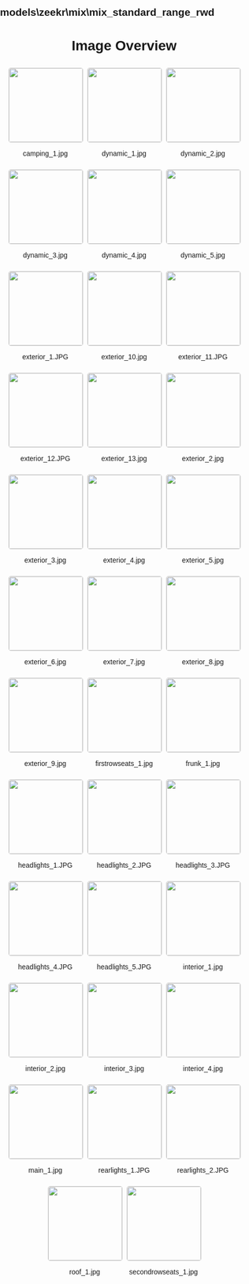## models\zeekr\mix\mix_standard_range_rwd
<style>
    body {
        font-family: Arial, sans-serif;
        margin: 0;
        padding: 0;
    }
    .image-gallery {
        display: flex;
        flex-wrap: wrap;
        gap: 10px;
        justify-content: center;
        padding: 10px;
    }
    .image-gallery img {
        width: 150px;
        height: auto;
        border: 1px solid #ddd;
        border-radius: 5px;
    }
    .image-gallery div {
        flex: 1 1 calc(33.333% - 20px); /* Three images per row on large screens */
        max-width: 150px;
        text-align: center;
    }
    @media (max-width: 768px) {
        .image-gallery div {
            flex: 1 1 calc(50% - 20px); /* Two images per row on medium screens */
        }
    }
    @media (max-width: 480px) {
        .image-gallery div {
            flex: 1 1 100%; /* One image per row on small screens */
        }
    }
</style>
<h1 style ="text-align: center;"> Image Overview </h1> <div class="image-gallery">
<div>
<img src="https://media.evkx.net/multimedia/models/zeekr/mix/mix_standard_range_rwd/camping_1_st.jpg">
<p>camping_1.jpg</p>
</div>
<div>
<img src="https://media.evkx.net/multimedia/models/zeekr/mix/mix_standard_range_rwd/dynamic_1_st.jpg">
<p>dynamic_1.jpg</p>
</div>
<div>
<img src="https://media.evkx.net/multimedia/models/zeekr/mix/mix_standard_range_rwd/dynamic_2_st.jpg">
<p>dynamic_2.jpg</p>
</div>
<div>
<img src="https://media.evkx.net/multimedia/models/zeekr/mix/mix_standard_range_rwd/dynamic_3_st.jpg">
<p>dynamic_3.jpg</p>
</div>
<div>
<img src="https://media.evkx.net/multimedia/models/zeekr/mix/mix_standard_range_rwd/dynamic_4_st.jpg">
<p>dynamic_4.jpg</p>
</div>
<div>
<img src="https://media.evkx.net/multimedia/models/zeekr/mix/mix_standard_range_rwd/dynamic_5_st.jpg">
<p>dynamic_5.jpg</p>
</div>
<div>
<img src="https://media.evkx.net/multimedia/models/zeekr/mix/mix_standard_range_rwd/exterior_1_st.JPG">
<p>exterior_1.JPG</p>
</div>
<div>
<img src="https://media.evkx.net/multimedia/models/zeekr/mix/mix_standard_range_rwd/exterior_10_st.jpg">
<p>exterior_10.jpg</p>
</div>
<div>
<img src="https://media.evkx.net/multimedia/models/zeekr/mix/mix_standard_range_rwd/exterior_11_st.JPG">
<p>exterior_11.JPG</p>
</div>
<div>
<img src="https://media.evkx.net/multimedia/models/zeekr/mix/mix_standard_range_rwd/exterior_12_st.JPG">
<p>exterior_12.JPG</p>
</div>
<div>
<img src="https://media.evkx.net/multimedia/models/zeekr/mix/mix_standard_range_rwd/exterior_13_st.jpg">
<p>exterior_13.jpg</p>
</div>
<div>
<img src="https://media.evkx.net/multimedia/models/zeekr/mix/mix_standard_range_rwd/exterior_2_st.jpg">
<p>exterior_2.jpg</p>
</div>
<div>
<img src="https://media.evkx.net/multimedia/models/zeekr/mix/mix_standard_range_rwd/exterior_3_st.jpg">
<p>exterior_3.jpg</p>
</div>
<div>
<img src="https://media.evkx.net/multimedia/models/zeekr/mix/mix_standard_range_rwd/exterior_4_st.jpg">
<p>exterior_4.jpg</p>
</div>
<div>
<img src="https://media.evkx.net/multimedia/models/zeekr/mix/mix_standard_range_rwd/exterior_5_st.jpg">
<p>exterior_5.jpg</p>
</div>
<div>
<img src="https://media.evkx.net/multimedia/models/zeekr/mix/mix_standard_range_rwd/exterior_6_st.jpg">
<p>exterior_6.jpg</p>
</div>
<div>
<img src="https://media.evkx.net/multimedia/models/zeekr/mix/mix_standard_range_rwd/exterior_7_st.jpg">
<p>exterior_7.jpg</p>
</div>
<div>
<img src="https://media.evkx.net/multimedia/models/zeekr/mix/mix_standard_range_rwd/exterior_8_st.jpg">
<p>exterior_8.jpg</p>
</div>
<div>
<img src="https://media.evkx.net/multimedia/models/zeekr/mix/mix_standard_range_rwd/exterior_9_st.jpg">
<p>exterior_9.jpg</p>
</div>
<div>
<img src="https://media.evkx.net/multimedia/models/zeekr/mix/mix_standard_range_rwd/firstrowseats_1_st.jpg">
<p>firstrowseats_1.jpg</p>
</div>
<div>
<img src="https://media.evkx.net/multimedia/models/zeekr/mix/mix_standard_range_rwd/frunk_1_st.jpg">
<p>frunk_1.jpg</p>
</div>
<div>
<img src="https://media.evkx.net/multimedia/models/zeekr/mix/mix_standard_range_rwd/headlights_1_st.JPG">
<p>headlights_1.JPG</p>
</div>
<div>
<img src="https://media.evkx.net/multimedia/models/zeekr/mix/mix_standard_range_rwd/headlights_2_st.JPG">
<p>headlights_2.JPG</p>
</div>
<div>
<img src="https://media.evkx.net/multimedia/models/zeekr/mix/mix_standard_range_rwd/headlights_3_st.JPG">
<p>headlights_3.JPG</p>
</div>
<div>
<img src="https://media.evkx.net/multimedia/models/zeekr/mix/mix_standard_range_rwd/headlights_4_st.JPG">
<p>headlights_4.JPG</p>
</div>
<div>
<img src="https://media.evkx.net/multimedia/models/zeekr/mix/mix_standard_range_rwd/headlights_5_st.JPG">
<p>headlights_5.JPG</p>
</div>
<div>
<img src="https://media.evkx.net/multimedia/models/zeekr/mix/mix_standard_range_rwd/interior_1_st.jpg">
<p>interior_1.jpg</p>
</div>
<div>
<img src="https://media.evkx.net/multimedia/models/zeekr/mix/mix_standard_range_rwd/interior_2_st.jpg">
<p>interior_2.jpg</p>
</div>
<div>
<img src="https://media.evkx.net/multimedia/models/zeekr/mix/mix_standard_range_rwd/interior_3_st.jpg">
<p>interior_3.jpg</p>
</div>
<div>
<img src="https://media.evkx.net/multimedia/models/zeekr/mix/mix_standard_range_rwd/interior_4_st.jpg">
<p>interior_4.jpg</p>
</div>
<div>
<img src="https://media.evkx.net/multimedia/models/zeekr/mix/mix_standard_range_rwd/main_1_st.jpg">
<p>main_1.jpg</p>
</div>
<div>
<img src="https://media.evkx.net/multimedia/models/zeekr/mix/mix_standard_range_rwd/rearlights_1_st.JPG">
<p>rearlights_1.JPG</p>
</div>
<div>
<img src="https://media.evkx.net/multimedia/models/zeekr/mix/mix_standard_range_rwd/rearlights_2_st.JPG">
<p>rearlights_2.JPG</p>
</div>
<div>
<img src="https://media.evkx.net/multimedia/models/zeekr/mix/mix_standard_range_rwd/roof_1_st.jpg">
<p>roof_1.jpg</p>
</div>
<div>
<img src="https://media.evkx.net/multimedia/models/zeekr/mix/mix_standard_range_rwd/secondrowseats_1_st.jpg">
<p>secondrowseats_1.jpg</p>
</div>
</div>
